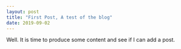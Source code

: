 ```yaml
---
layout: post
title: "First Post, A test of the blog"
date: 2019-09-02
---
```


Well. It is time to produce some content and see if I can add a post.
